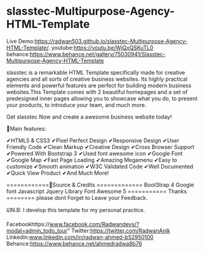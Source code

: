 # slasstec-Multipurpose-Agency-HTML-Template

Live Demo:https://radwan503.github.io/slasstec-Multipurpose-Agency-HTML-Template/.
youtube:https://youtu.be/WjQxQSKuTL0
behance:https://www.behance.net/gallery/75030941/Slasstec-Multipurpose-Agency-HTML-Template

slasstec is a remarkable HTML Template specifically made for creative agencies and all sorts of creative business websites. Its highly practical elements and powerful features are perfect for building modern business websites.This Template comes with 2 beautiful homepages and a set of predesigned inner pages allowing you to showcase what you do, to present your products, to introduce your team, and much more.

Get slasstec Now and create a awesome business website today!


📌Main features:

✔HTML5 & CSS3 
✔Pixel Perfect Design 
✔Responsive Design 
✔User Friendly Code 
✔Clean Markup 
✔Creative Design 
✔Cross Browser Support 
✔Powered With Bootstrap 3 
✔Used font awesome icon 
✔Google Font 
✔Google Map 
✔Fast Page Loading 
✔Amazing Megamenu 
✔Easy to customize 
✔Smooth animation 
✔W3C Validated Code 
✔Well Documented 
✔Quick View Product 
✔And Much More!

============📌Source & Credits ============= 
BootStrap 4 
Google font 
Javascript 
Jquery Library
 Font Awesome 5
  =========== Thanks ======== please dont Forget to Leave your Feedback.

☑️N.B: I develop this template for my personal practice.

Facebookhttps://www.facebook.com/Radwandevs/?modal=admin_todo_tour"
Twitter:https://twitter.com/RadwanAnik 
Linkedin:www.linkedin.com/in/radwan-ahmed-b52950100
Behance:https://www.behance.net/ahmedradwa8b76
